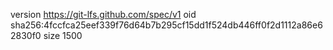 version https://git-lfs.github.com/spec/v1
oid sha256:4fccfca25eef339f76d64b7b295cf15dd1f524db446ff0f2d1112a86e62830f0
size 1500

